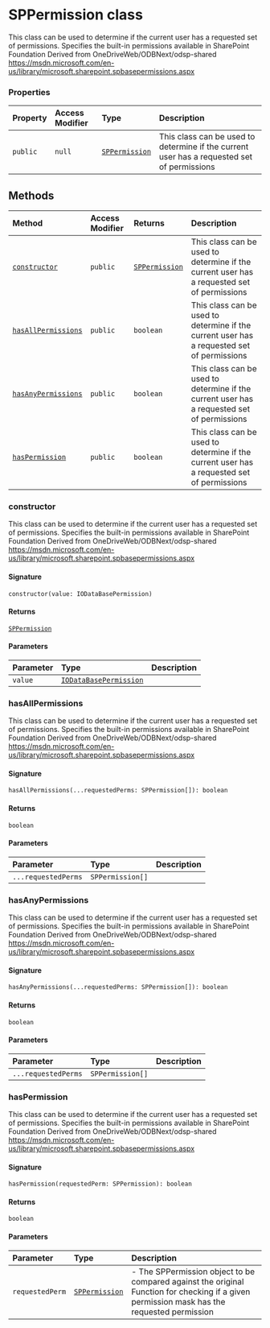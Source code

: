 # SPPermission class





This class can be used to determine if the current user has a requested set of permissions. 
Specifies the built-in permissions available in SharePoint Foundation 
Derived from OneDriveWeb/ODBNext/odsp-shared 
https://msdn.microsoft.com/en-us/library/microsoft.sharepoint.spbasepermissions.aspx



### Properties

| Property	   | Access Modifier | Type	| Description|
|:-------------|:----|:-------|:-----------|
|`public`     | `null` | [`SPPermission`](sppermission.md) | This class can be used to determine if the current user has a requested set of permissions |




## Methods

| Method	   | Access Modifier | Returns	| Description|
|:-------------|:----|:-------|:-----------|
|[`constructor`](#constructor)     | `public` | [`SPPermission`](sppermission.md) | This class can be used to determine if the current user has a requested set of permissions |
|[`hasAllPermissions`](#hasallpermissions)     | `public` | `boolean` | This class can be used to determine if the current user has a requested set of permissions |
|[`hasAnyPermissions`](#hasanypermissions)     | `public` | `boolean` | This class can be used to determine if the current user has a requested set of permissions |
|[`hasPermission`](#haspermission)     | `public` | `boolean` | This class can be used to determine if the current user has a requested set of permissions |





### constructor

This class can be used to determine if the current user has a requested set of permissions. 
Specifies the built-in permissions available in SharePoint Foundation 
Derived from OneDriveWeb/ODBNext/odsp-shared 
https://msdn.microsoft.com/en-us/library/microsoft.sharepoint.spbasepermissions.aspx

#### Signature
`constructor(value: IODataBasePermission)`

#### Returns
[`SPPermission`](sppermission.md)


#### Parameters


| Parameter	   | Type    | Description |
|:-------------|:---------------|:------------|
| `value`    | [`IODataBasePermission`](iodatabasepermission.md) |  |


### hasAllPermissions

This class can be used to determine if the current user has a requested set of permissions. 
Specifies the built-in permissions available in SharePoint Foundation 
Derived from OneDriveWeb/ODBNext/odsp-shared 
https://msdn.microsoft.com/en-us/library/microsoft.sharepoint.spbasepermissions.aspx

#### Signature
`hasAllPermissions(...requestedPerms: SPPermission[]): boolean`

#### Returns
`boolean`


#### Parameters


| Parameter	   | Type    | Description |
|:-------------|:---------------|:------------|
| `...requestedPerms`    | `SPPermission[]` |  |


### hasAnyPermissions

This class can be used to determine if the current user has a requested set of permissions. 
Specifies the built-in permissions available in SharePoint Foundation 
Derived from OneDriveWeb/ODBNext/odsp-shared 
https://msdn.microsoft.com/en-us/library/microsoft.sharepoint.spbasepermissions.aspx

#### Signature
`hasAnyPermissions(...requestedPerms: SPPermission[]): boolean`

#### Returns
`boolean`


#### Parameters


| Parameter	   | Type    | Description |
|:-------------|:---------------|:------------|
| `...requestedPerms`    | `SPPermission[]` |  |


### hasPermission

This class can be used to determine if the current user has a requested set of permissions. 
Specifies the built-in permissions available in SharePoint Foundation 
Derived from OneDriveWeb/ODBNext/odsp-shared 
https://msdn.microsoft.com/en-us/library/microsoft.sharepoint.spbasepermissions.aspx

#### Signature
`hasPermission(requestedPerm: SPPermission): boolean`

#### Returns
`boolean`


#### Parameters


| Parameter	   | Type    | Description |
|:-------------|:---------------|:------------|
| `requestedPerm`    | [`SPPermission`](sppermission.md) | - The SPPermission object to be compared against the original  Function for checking if a given permission mask has the requested permission |

